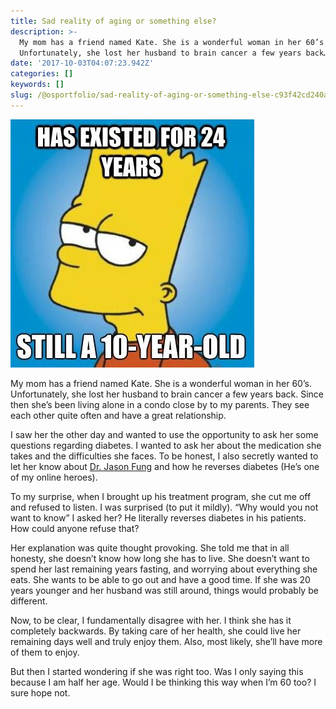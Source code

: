 ```yaml
---
title: Sad reality of aging or something else?
description: >-
  My mom has a friend named Kate. She is a wonderful woman in her 60’s.
  Unfortunately, she lost her husband to brain cancer a few years back…
date: '2017-10-03T04:07:23.942Z'
categories: []
keywords: []
slug: /@osportfolio/sad-reality-of-aging-or-something-else-c93f42cd240a
---
```


![](img/1__1wBE3lSHMJuM4nv0Eu0bcg.jpeg)

My mom has a friend named Kate. She is a wonderful woman in her 60’s. Unfortunately, she lost her husband to brain cancer a few years back. Since then she’s been living alone in a condo close by to my parents. They see each other quite often and have a great relationship.

I saw her the other day and wanted to use the opportunity to ask her some questions regarding diabetes. I wanted to ask her about the medication she takes and the difficulties she faces. To be honest, I also secretly wanted to let her know about [Dr. Jason Fung](https://idmprogram.com/) and how he reverses diabetes (He’s one of my online heroes).

To my surprise, when I brought up his treatment program, she cut me off and refused to listen. I was surprised (to put it mildly). “Why would you not want to know” I asked her? He literally reverses diabetes in his patients. How could anyone refuse that?

Her explanation was quite thought provoking. She told me that in all honesty, she doesn’t know how long she has to live. She doesn’t want to spend her last remaining years fasting, and worrying about everything she eats. She wants to be able to go out and have a good time. If she was 20 years younger and her husband was still around, things would probably be different.

Now, to be clear, I fundamentally disagree with her. I think she has it completely backwards. By taking care of her health, she could live her remaining days well and truly enjoy them. Also, most likely, she’ll have more of them to enjoy.

But then I started wondering if she was right too. Was I only saying this because I am half her age. Would I be thinking this way when I’m 60 too? I sure hope not.
